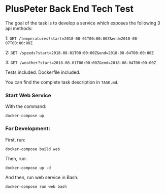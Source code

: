 # PlusPeter Back End Tech Test

The goal of the task is to develop a service which exposes the following 3 api methods:

1: `GET /temperatures?start=2018-08-01T00:00:00Z&end=2018-08-07T00:00:00Z`

2: `GET /speeds?start=2018-08-01T00:00:00Z&end=2018-08-04T00:00:00Z`

3: `GET /weather?start=2018-08-01T00:00:00Z&end=2018-08-04T00:00:00Z`

Tests included. Dockerfile included.

You can find the complete task description in `TASK.md`.

### Start Web Service

With the command:

```
docker-compose up
```

### For Development:

First, run:

```
docker-compose build web
```

Then, run:

```
docker-compose up -d
```

And then, run web service in Bash:

```
docker-compose run web bash
```